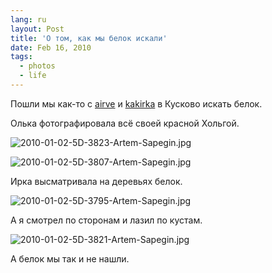 ```yaml
---
lang: ru
layout: Post
title: 'О том, как мы белок искали'
date: Feb 16, 2010
tags:
  - photos
  - life
---
```


Пошли мы как-то с [airve](http://airve.livejournal.com/) и [kakirka](http://kakirka.livejournal.com/) в Кусково искать белок.

Олька фотографировала всё своей красной Хольгой.

![2010-01-02-5D-3823-Artem-Sapegin.jpg](upload://2010-01-02-5D-3823-Artem-Sapegin.jpg)

<!--more-->

![2010-01-02-5D-3807-Artem-Sapegin.jpg](upload://2010-01-02-5D-3807-Artem-Sapegin.jpg)

Ирка высматривала на деревьях белок.

![2010-01-02-5D-3795-Artem-Sapegin.jpg](upload://2010-01-02-5D-3795-Artem-Sapegin.jpg)

А я смотрел по сторонам и лазил по кустам.

![2010-01-02-5D-3821-Artem-Sapegin.jpg](upload://2010-01-02-5D-3821-Artem-Sapegin.jpg)

А белок мы так и не нашли.

